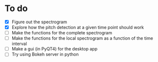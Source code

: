 # To do

- [x] Figure out the spectrogram
- [x] Explore how the pitch detection at a given time point should work
- [ ] Make the functions for the complete spectrogram
- [ ] Make the functions for the local spectrogram as a function of the time interval
- [ ] Make a gui (in PyQT4) for the desktop app
- [ ] Try using Bokeh server in python
